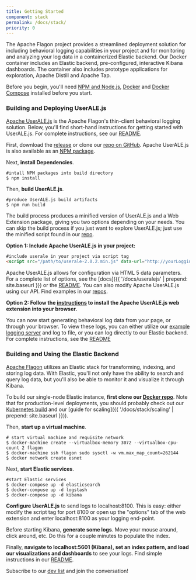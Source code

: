 ```yaml
---
title: Getting Started
component: stack
permalink: /docs/stack/
priority: 0
---
```


The Apache Flagon project provides a streamlined deployment solution for including behavioral logging capabilities in your project and for monitoring and analyzing your log data in a containerized Elastic backend.  Our Docker container includes an Elastic backend, pre-configured, interactive Kibana dashboards. The container also includes prototype applications for exploration, Apache Distill and Apache Tap.  

Before you begin, you'll need [NPM and Node.js](https://nodejs.org/), [Docker](https://www.docker.com/) and [Docker Compose](https://docs.docker.com/compose/install/) installed before you start.

### Building and Deploying UserALE.js

[Apache UserALE.js](https://github.com/apache/incubator-flagon-useralejs) is the Apache Flagon's thin-client behavioral logging solution. Below, you'll find short-hand instructions for getting started with UserALE.js. For complete instructions, see our [README](https://github.com/apache/incubator-flagon-useralejs/blob/master/README.md).

First, download the [release](http://flagon.incubator.apache.org/releases/) or clone our [repo on GitHub](https://github.com/apache/incubator-flagon-useralejs/tree/master). Apache UserALE.js is also available as an [NPM package](https://www.npmjs.com/package/useralejs).

Next, **install Dependencies**.
  ```shell
  #intall NPM packages into build directory
  $ npm install
  ```

Then, **build UserALE.js**.
  ```shell
  #produce UserALE.js build artifacts
  $ npm run build
  ```

The build process produces a minified version of UserALE.js and a Web Extension package, giving you two options depending on your needs. You can skip the build process if you just want to explore UserALE.js; just use the minified script found in our [repo](https://github.com/apache/incubator-flagon-useralejs/tree/master/build).

**Option 1: Include Apache UserALE.js in your project:**

  ```markdown
  #include userale in your project via script tag 
  <script src="/path/to/userale-2.0.2.min.js" data-url="http://yourLoggingUrl"></script>
  ```
Apache UserALE.js allows for configuration via HTML 5 data parameters. For a complete list of options, see the [docs]({{ '/docs/useralejs' | prepend: site.baseurl }}) or the [README](https://github.com/apache/incubator-flagon-useralejs/blob/master/README.md). You can also modify Apache UserALE.js using our API. Find examples in our [repos](https://github.com/apache/incubator-flagon-useralejs/tree/FLAGON-192).

**Option 2: Follow the [instructions](https://github.com/apache/incubator-flagon-useralejs/tree/FLAGON-192/src/UserALEWebExtension) to install the Apache UserALE.js web extension into your browser.**

You can now start generating behavioral log data from your page, or through your browser. To view these logs, you can either utilize our [example logging server](https://github.com/apache/incubator-flagon-useralejs/tree/master/example) and log to file, or you can log directly to our Elastic backend. For complete instructions, see the [README](https://github.com/apache/incubator-flagon/tree/master/docker)
### Building and Using the Elastic Backend

[Apache Flagon](https://github.com/apache/incubator-flagon) utilizes an Elastic stack for transforming, indexing, and storing log data. With Elastic, you'll not only have the ability to search and query log data, but you'll also be able to monitor it and visualize it through Kibana.

To build our single-node Elastic instance, **first clone our [Docker repo](https://github.com/apache/incubator-flagon/tree/master/docker)**. Note that for production-level deployments, you should probably check out our [Kubernetes build](https://github.com/apache/incubator-flagon/tree/master/kubernetes) and our [guide for scaling]({{ '/docs/stack/scaling' | prepend: site.baseurl }})).

Then, **start up a virtual machine**.
  ```shell
# start virtual machine and requisite network 
$ docker-machine create --virtualbox-memory 3072 --virtualbox-cpu-count 2 flagon
$ docker-machine ssh flagon sudo sysctl -w vm.max_map_count=262144
$ docker network create esnet
  ```
Next, **start Elastic services**.

  ```shell
 #start Elastic services
 $ docker-compose up -d elasticsearch
 $ docker-compuse up -d logstash
 $ docker-compose up -d kibana
  ```
**Configure UserALE.js** to send logs to localhost:8100. This is easy: either modify the script tag for port 8100 or open up the "options" tab of the web extension and enter localhost:8100 as your logging end-point.

Before starting Kibana, **generate some logs**. Move your mouse around, click around, etc. Do this for a couple minutes to populate the index.

Finally, **navigate to localhost:5601 (Kibana), set an index pattern, and load our visualizations and dashboards** to see your logs. Find simple instructions in our [README](https://github.com/apache/incubator-flagon/tree/master/docker).

Subscribe to our [dev list](mailto:dev-subscribe@flagon.incubator.apache.org) and join the conversation!
